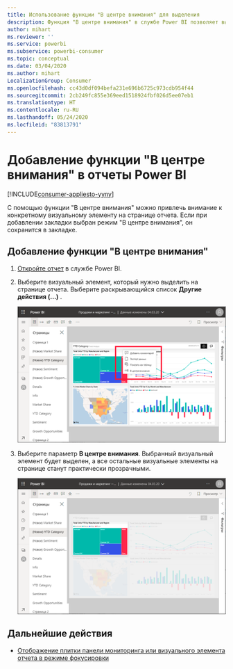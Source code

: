 ```yaml
---
title: Использование функции "В центре внимания" для выделения
description: Функция "В центре внимания" в службе Power BI позволяет выделить важные данные и полезные сведения.
author: mihart
ms.reviewer: ''
ms.service: powerbi
ms.subservice: powerbi-consumer
ms.topic: conceptual
ms.date: 03/04/2020
ms.author: mihart
LocalizationGroup: Consumer
ms.openlocfilehash: cc43d0df094befa231e696b6725c973cdb954f44
ms.sourcegitcommit: 2cb249fc855e369eed1518924fbf026d5ee07eb1
ms.translationtype: HT
ms.contentlocale: ru-RU
ms.lasthandoff: 05/24/2020
ms.locfileid: "83813791"
---
```

# <a name="add-spotlights-to-power-bi-reports"></a>Добавление функции "В центре внимания" в отчеты Power BI

[!INCLUDE[consumer-appliesto-yyny](../includes/consumer-appliesto-yyny.md)]

С помощью функции "В центре внимания" можно привлечь внимание к конкретному визуальному элементу на странице отчета.  Если при добавлении закладки выбран режим "В центре внимания", он сохранится в закладке.

## <a name="add-a-spotlight"></a>Добавление функции "В центре внимания"

1. [Откройте отчет](end-user-report-open.md) в службе Power BI.

2. Выберите визуальный элемент, который нужно выделить на странице отчета. Выберите раскрывающийся список **Другие действия (...)** .  

    ![Сравнение режима "В центре внимания" с режимом фокусировки](media/end-user-spotlight/power-bi-spotlight.png)

3. Выберите параметр **В центре внимания**. Выбранный визуальный элемент будет выделен, а все остальные визуальные элементы на странице станут практически прозрачными. 

    ![Режим "В центре внимания"](media/end-user-spotlight/power-bi-spotlighted.png)



## <a name="next-steps"></a>Дальнейшие действия

* [Отображение плитки панели мониторинга или визуального элемента отчета в режиме фокусировки](end-user-focus.md)

